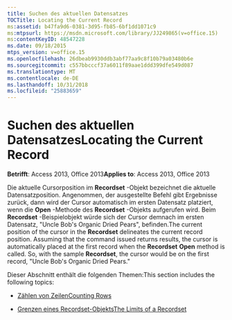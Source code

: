 ```yaml
---
title: Suchen des aktuellen Datensatzes
TOCTitle: Locating the Current Record
ms:assetid: b47fa9d6-0381-3d95-fb85-6bf1dd1071c9
ms:mtpsurl: https://msdn.microsoft.com/library/JJ249865(v=office.15)
ms:contentKeyID: 48547228
ms.date: 09/18/2015
mtps_version: v=office.15
ms.openlocfilehash: 26dbeab9930ddb3abf77aa9c8f10b79a03480b6e
ms.sourcegitcommit: c557bbcccf37a6011f89aae1ddd399dfe549d087
ms.translationtype: MT
ms.contentlocale: de-DE
ms.lasthandoff: 10/31/2018
ms.locfileid: "25883659"
---
```

# <a name="locating-the-current-record"></a><span data-ttu-id="46fc0-102">Suchen des aktuellen Datensatzes</span><span class="sxs-lookup"><span data-stu-id="46fc0-102">Locating the Current Record</span></span>

<span data-ttu-id="46fc0-103">**Betrifft**: Access 2013, Office 2013</span><span class="sxs-lookup"><span data-stu-id="46fc0-103">**Applies to**: Access 2013, Office 2013</span></span>

<span data-ttu-id="46fc0-p101">Die aktuelle Cursorposition im **Recordset** -Objekt bezeichnet die aktuelle Datensatzposition. Angenommen, der ausgestellte Befehl gibt Ergebnisse zurück, dann wird der Cursor automatisch im ersten Datensatz platziert, wenn die **Open** -Methode des **Recordset** -Objekts aufgerufen wird. Beim **Recordset** -Beispielobjekt würde sich der Cursor demnach im ersten Datensatz, "Uncle Bob's Organic Dried Pears", befinden.</span><span class="sxs-lookup"><span data-stu-id="46fc0-p101">The current position of the cursor in the **Recordset** delineates the current record position. Assuming that the command issued returns results, the cursor is automatically placed at the first record when the **Recordset** **Open** method is called. So, with the sample **Recordset**, the cursor would be on the first record, "Uncle Bob's Organic Dried Pears."</span></span>

<span data-ttu-id="46fc0-107">Dieser Abschnitt enthält die folgenden Themen:</span><span class="sxs-lookup"><span data-stu-id="46fc0-107">This section includes the following topics:</span></span>

- [<span data-ttu-id="46fc0-108">Zählen von Zeilen</span><span class="sxs-lookup"><span data-stu-id="46fc0-108">Counting Rows</span></span>](counting-rows.md)

- [<span data-ttu-id="46fc0-109">Grenzen eines Recordset-Objekts</span><span class="sxs-lookup"><span data-stu-id="46fc0-109">The Limits of a Recordset</span></span>](the-limits-of-a-recordset.md)